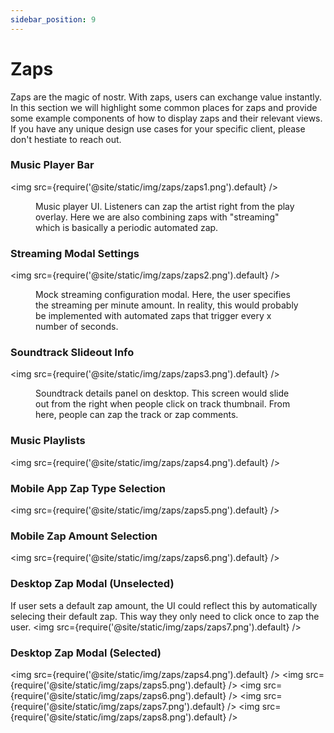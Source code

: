 ```yaml
---
sidebar_position: 9
---
```


# Zaps
Zaps are the magic of nostr. With zaps, users can exchange value instantly. In this section we will highlight some common places for zaps and provide some example components of how to display zaps and their relevant views. If you have any unique design use cases for your specific client, please don't hestiate to reach out.

### Music Player Bar

<img src={require('@site/static/img/zaps/zaps1.png').default} />
<figure>
<figcaption>Music player UI. Listeners can zap the artist right from the play overlay. Here we are also combining zaps with "streaming" which is basically a periodic automated zap. </figcaption>
</figure>



### Streaming Modal Settings

<img src={require('@site/static/img/zaps/zaps2.png').default} />
<figure>
<figcaption>Mock streaming configuration modal. Here, the user specifies the streaming per minute amount. In reality, this would probably be implemented with automated zaps that trigger every x number of seconds.  </figcaption>
</figure>


### Soundtrack Slideout Info

<img src={require('@site/static/img/zaps/zaps3.png').default} />
<figure>
<figcaption>Soundtrack details panel on desktop. This screen would slide out from the right when people click on track thumbnail. From here, people can zap the track or zap comments. </figcaption>
</figure>


### Music Playlists
<img src={require('@site/static/img/zaps/zaps4.png').default} />

### Mobile App Zap Type Selection
<img src={require('@site/static/img/zaps/zaps5.png').default} />

### Mobile Zap Amount Selection
<img src={require('@site/static/img/zaps/zaps6.png').default} />

### Desktop Zap Modal (Unselected)
If user sets a default zap amount, the UI could reflect this by automatically selecing their default zap. This way they only need to click once to zap the user.
<img src={require('@site/static/img/zaps/zaps7.png').default} />

### Desktop Zap Modal (Selected)

<img src={require('@site/static/img/zaps/zaps4.png').default} />
<img src={require('@site/static/img/zaps/zaps5.png').default} />
<img src={require('@site/static/img/zaps/zaps6.png').default} />
<img src={require('@site/static/img/zaps/zaps7.png').default} />
<img src={require('@site/static/img/zaps/zaps8.png').default} />